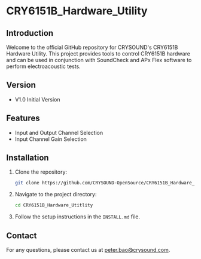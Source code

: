 # CRY6151B_Hardware_Utility

## Introduction
Welcome to the official GitHub repository for CRYSOUND's CRY6151B Hardware Utility. This project provides tools to control CRY6151B hardware and can be used in conjunction with SoundCheck and APx Flex software to perform electroacoustic tests.

## Version
- V1.0      Initial Version

## Features
- Input and Output Channel Selection
- Input Channel Gain Selection

## Installation
1. Clone the repository:
    ```bash
    git clone https://github.com/CRYSOUND-OpenSource/CRY6151B_Hardware_Utitlity.git
    ```
2. Navigate to the project directory:
    ```bash
    cd CRY6151B_Hardware_Utitlity
    ```
3. Follow the setup instructions in the `INSTALL.md` file.



## Contact
For any questions, please contact us at [peter.bao@crysound.com](mailto:peter.bao@crysound.com).
